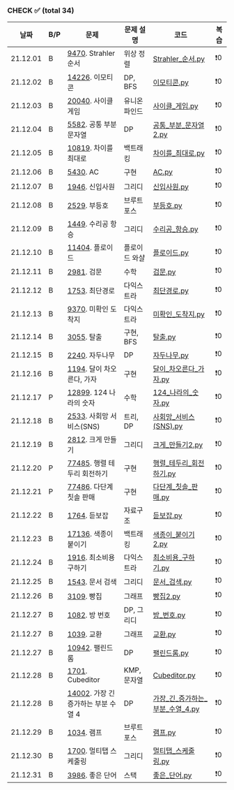 ### CHECK ✅ (total 34)
|날짜|B/P|문제|문제 설명|코드|복습|
|---|---|---|---|---|---|
|21.12.01|B|[9470](https://www.acmicpc.net/problem/9470). Strahler 순서|위상 정렬|[Strahler_순서.py](../202112/B-9470/Strahler_순서.py)|❗️0|
|21.12.02|B|[14226](https://www.acmicpc.net/problem/14226). 이모티콘|DP, BFS|[이모티콘.py](../202112/B-14226/이모티콘.py)|❗️0|
|21.12.03|B|[20040](https://www.acmicpc.net/problem/20040). 사이클 게임|유니온 파인드|[사이클_게임.py](../202112/B-20040/사이클_게임.py)|❗️0|
|21.12.04|B|[5582](https://www.acmicpc.net/problem/5582). 공통 부분 문자열|DP|[공통_부분_문자열2.py](../202112/B-5582/공통_부분_문자열2.py)|❗️0|
|21.12.05|B|[10819](https://www.acmicpc.net/problem/10819). 차이를 최대로|백트래킹|[차이를_최대로.py](../202112/B-10819/차이를_최대로.py)|❗️0|
|21.12.06|B|[5430](https://www.acmicpc.net/problem/5430). AC|구현|[AC.py](../202112/B-5430/AC.py)|❗️0|
|21.12.07|B|[1946](https://www.acmicpc.net/problem/1946). 신입사원|그리디|[신입사원.py](../202112/B-1946/신입사원.py)|❗️0|
|21.12.08|B|[2529](https://www.acmicpc.net/problem/2529). 부등호|브루트포스|[부등호.py](../202112/B-2529/부등호.py)|❗️0|
|21.12.09|B|[1449](https://www.acmicpc.net/problem/1449). 수리공 항승|그리디|[수리공_항승.py](../202112/B-1449/수리공_항승.py)|❗️0|
|21.12.10|B|[11404](https://www.acmicpc.net/problem/11404). 플로이드|플로이드 와샬|[플로이드.py](../202112/B-11404/플로이드.py)|❗️0|
|21.12.11|B|[2981](https://www.acmicpc.net/problem/2981). 검문|수학|[검문.py](../202112/B-2981/검문.py)|❗️0|
|21.12.12|B|[1753](https://www.acmicpc.net/problem/1753). 최단경로|다익스트라|[최단경로.py](../202112/B-1753/최단경로.py)|❗️0|
|21.12.13|B|[9370](https://www.acmicpc.net/problem/9370). 미확인 도착지|다익스트라|[미확인_도착지.py](../202112/B-9370/미확인_도착지.py)|❗️0|
|21.12.14|B|[3055](https://www.acmicpc.net/problem/3055). 탈출|구현, BFS|[탈출.py](../202112/B-3055/탈출.py)|❗️0|
|21.12.15|B|[2240](https://www.acmicpc.net/problem/2240). 자두나무|DP|[자두나무.py](../202112/B-2240/자두나무.py)|❗️0|
|21.12.16|B|[1194](https://www.acmicpc.net/problem/1194). 달이 차오른다, 가자|구현|[달이_차오른다_가자.py](../202112/B-1194/달이_차오른다_가자.py)|❗️0|
|21.12.17|P|[12899](https://programmers.co.kr/learn/courses/30/lessons/12899). 124 나라의 숫자|수학|[124_나라의_숫자.py](../202112/P-12899/124_나라의_숫자.py)|❗️0|
|21.12.18|B|[2533](https://www.acmicpc.net/problem/2533). 사회망 서비스(SNS)|트리, DP|[사회망_서비스(SNS).py](../202112/B-2533/사회망_서비스(SNS).py)|❗️0|
|21.12.19|B|[2812](https://www.acmicpc.net/problem/2812). 크게 만들기|그리디|[크게_만들기2.py](../202112/B-2812/크게_만들기2.py)|❗️0|
|21.12.20|P|[77485](https://programmers.co.kr/learn/courses/30/lessons/77485). 행렬 테두리 회전하기|구현|[행렬_테두리_회전하기.py](../202112/P-77485/행렬_테두리_회전하기.py)|❗️0|
|21.12.21|P|[77486](https://programmers.co.kr/learn/courses/30/lessons/77486). 다단계 칫솔 판매|구현|[다단계_칫솔_판매.py](../202112/P-77486/다단계_칫솔_판매.py)|❗️0|
|21.12.22|B|[1764](https://www.acmicpc.net/problem/1764). 듣보잡|자료구조|[듣보잡.py](../202112/B-1764/듣보잡.py)|❗️0|
|21.12.23|B|[17136](https://www.acmicpc.net/problem/17136). 색종이 붙이기|백트래킹|[색종이_붙이기2.py](../202112/B-17136/색종이_붙이기2.py)|❗️0|
|21.12.24|B|[1916](https://www.acmicpc.net/problem/1916). 최소비용 구하기|다익스트라|[최소비용_구하기.py](../202112/B-1916/최소비용_구하기.py)|❗️0|
|21.12.25|B|[1543](https://www.acmicpc.net/problem/1543). 문서 검색|그리디|[문서_검색.py](../202112/B-1543/문서_검색.py)|❗️0|
|21.12.26|B|[3109](https://www.acmicpc.net/problem/3109). 빵집|그래프|[빵집2.py](../202112/B-3109/빵집2.py)|❗️0|
|21.12.27|B|[1082](https://www.acmicpc.net/problem/1082). 방 번호|DP, 그리디|[방_번호.py](../202112/B-1082/방_번호.py)|❗️0|
|21.12.27|B|[1039](https://www.acmicpc.net/problem/1039). 교환|그래프|[교환.py](../202112/B-1039/교환.py)|❗️0|
|21.12.27|B|[10942](https://www.acmicpc.net/problem/10942). 팰린드롬|DP|[팰린드롬.py](../202112/B-10942/팰린드롬.py)|❗️0|
|21.12.28|B|[1701](https://www.acmicpc.net/problem/1707). Cubeditor|KMP, 문자열|[Cubeditor.py](../202112/B-1701/Cubeditor.py)|❗️0|
|21.12.28|B|[14002](https://www.acmicpc.net/problem/14002). 가장 긴 증가하는 부분 수열 4|DP|[가장_긴_증가하는_부분_수열_4.py](../202112/B-14002/가장_긴_증가하는_부분_수열_4.py)|❗️0|
|21.12.29|B|[1034](https://www.acmicpc.net/problem/1034). 램프|브루트포스|[램프.py](../202112/B-1034/램프.py)|❗️0|
|21.12.30|B|[1700](https://www.acmicpc.net/problem/1700). 멀티탭 스케줄링|그리디|[멀티탭_스케줄링.py](../202112/B-1700/멀티탭_스케줄링.py)|❗️0|
|21.12.31|B|[3986](https://www.acmicpc.net/problem/3986). 좋은 단어|스택|[좋은_단어.py](../202112/B-3986/좋은_단어.py)|❗️0|